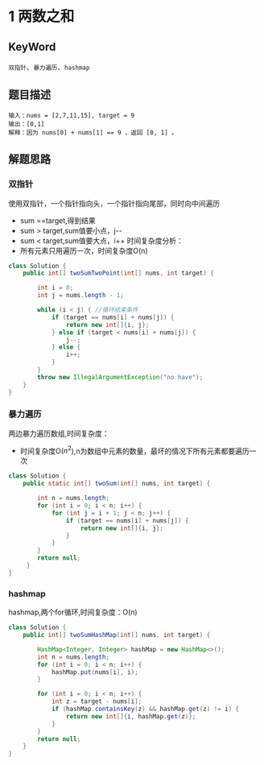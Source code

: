 # 1 两数之和
## KeyWord
`双指针`、`暴力遍历`、`hashmap`
## 题目描述
```
输入：nums = [2,7,11,15], target = 9
输出：[0,1]
解释：因为 nums[0] + nums[1] == 9 ，返回 [0, 1] 。
```
## 解题思路
### 双指针
使用双指针，一个指针指向头，一个指针指向尾部，同时向中间遍历
- sum ==target,得到结果
- sum > target,sum值要小点，j--
- sum < target,sum值要大点，i++
时间复杂度分析：
- 所有元素只用遍历一次，时间复杂度O(n)
```java
class Solution {
    public int[] twoSumTwoPoint(int[] nums, int target) {

        int i = 0;
        int j = nums.length - 1;

        while (i < j) { //循环结束条件
            if (target == nums[i] + nums[j]) {
                return new int[]{i, j};
            } else if (target < nums[i] + nums[j]) {
                j--;
            } else {
                i++;
            }
        }
        throw new IllegalArgumentException("no have");
    }
}
```

### 暴力遍历
两边暴力遍历数组,时间复杂度：
- 时间复杂度O($n^2$),n为数组中元素的数量，最坏的情况下所有元素都要遍历一次
```java
class Solution {
    public static int[] twoSum(int[] nums, int target) {

        int n = nums.length;
        for (int i = 0; i < n; i++) {
            for (int j = i + 1; j < n; j++) {
                if (target == nums[i] + nums[j]) {
                    return new int[]{i, j};
                }
            }
        }
        return null;
     }
}
```

### hashmap
hashmap,两个for循环,时间复杂度：O(n)

```java
class Solution {
    public int[] twoSumHashMap(int[] nums, int target) {

        HashMap<Integer, Integer> hashMap = new HashMap<>();
        int n = nums.length;
        for (int i = 0; i < n; i++) {
            hashMap.put(nums[i], i);
        }

        for (int i = 0; i < n; i++) {
            int z = target - nums[i];
            if (hashMap.containsKey(z) && hashMap.get(z) != i) {
                return new int[]{i, hashMap.get(z)};
            }
        }
        return null;
    }
}
```




